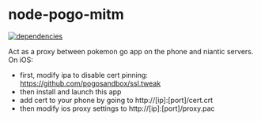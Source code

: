 # node-pogo-mitm

[![dependencies](https://david-dm.org/pogosandbox/node-pogo-mitm.svg)](https://david-dm.org/pogosandbox/node-pogo-mitm) 

Act as a proxy between pokemon go app on the phone and niantic servers.  
On iOS:
 - first, modify ipa to disable cert pinning: https://github.com/pogosandbox/ssl.tweak  
 - then install and launch this app
 - add cert to your phone by going to http://[ip]:[port]/cert.crt
 - then modify ios proxy settings to http://[ip]:[port]/proxy.pac
 
